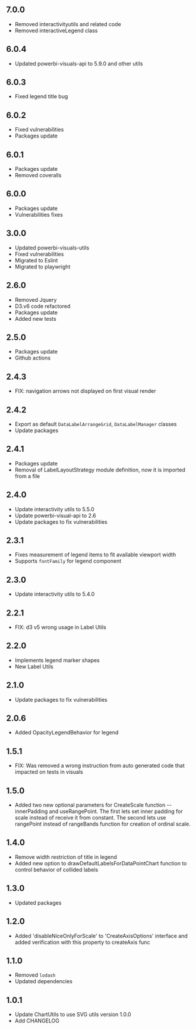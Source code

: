 ## 7.0.0
* Removed interactivityutils and related code
* Removed interactiveLegend class

## 6.0.4
* Updated powerbi-visuals-api to 5.9.0 and other utils

## 6.0.3
* Fixed legend title bug

## 6.0.2
* Fixed vulnerabilities
* Packages update

## 6.0.1
* Packages update
* Removed coveralls

## 6.0.0
* Packages update
* Vulnerabilities fixes

## 3.0.0
* Updated powerbi-visuals-utils
* Fixed vulnerabilities
* Migrated to Eslint
* Migrated to playwright

## 2.6.0
* Removed Jquery
* D3.v6 code refactored
* Packages update
* Added new tests

## 2.5.0
* Packages update
* Github actions

## 2.4.3
* FIX: navigation arrows not displayed on first visual render

## 2.4.2
* Export as default `DataLabelArrangeGrid`, `DataLabelManager` classes
* Update packages

## 2.4.1
* Packages update
* Removal of LabelLayoutStrategy module definition, now it is imported from a file

## 2.4.0
* Update interactivity utils to 5.5.0
* Update powerbi-visual-api to 2.6
* Update packages to fix vulnerabilities

## 2.3.1
* Fixes measurement of legend items to fit available viewport width
* Supports `fontFamily` for legend component

## 2.3.0
* Update interactivity utils to 5.4.0

## 2.2.1
* FIX: d3 v5 wrong usage in Label Utils

## 2.2.0
* Implements legend marker shapes
* New Label Utils

## 2.1.0
* Update packages to fix vulnerabilities

## 2.0.6
* Added OpacityLegendBehavior for legend

## 1.5.1
* FIX: Was removed a wrong instruction from auto generated code that impacted on tests in visuals

## 1.5.0
* Added two new optional parameters for CreateScale function -- innerPadding and useRangePoint. The first lets set inner padding for scale instead of receive it from constant. The second lets use rangePoint instead of rangeBands function for creation of ordinal scale.

## 1.4.0
* Remove width restriction of title in legend
* Added new option to drawDefaultLabelsForDataPointChart function to control behavior of collided labels

## 1.3.0
* Updated packages

## 1.2.0
* Added 'disableNiceOnlyForScale' to 'CreateAxisOptions' interface
and added verification with this property to createAxis func

## 1.1.0
* Removed `lodash`
* Updated dependencies

## 1.0.1
* Update ChartUtils to use SVG utils version 1.0.0
* Add CHANGELOG
